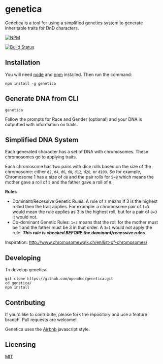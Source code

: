 # genetica
Genetica is a tool for using a simplified genetics system to generate inheritable traits for DnD characters.

[![NPM](https://nodei.co/npm/genetica.png?downloads=true&stars=true)](https://nodei.co/npm/genetica/)

[![Build Status](https://travis-ci.org/opendnd/genetica.svg?branch=master)](https://travis-ci.org/opendnd/genetica)

## Installation
You will need [node](https://nodejs.org/en/) and [npm](https://www.npmjs.com/) installed. Then run the command:

`npm install -g genetica`

## Generate DNA from CLI

```shell
genetica
```

Follow the prompts for Race and Gender (optional) and your DNA is outputted with information on traits.

## Simplified DNA System
Each generated character has a set of DNA with chromosomes. These chromosomes go to applying traits.

Each chromosome has two pairs with dice rolls based on the size of the chromosome: either `d2`, `d4`, `d6`, `d8`, `d12`, `d20`, or `d100`. So for example, Chromosome 1 has a size of `d8` and the pair rolls for `5=8` which means the mother gave a roll of `5` and the father gave a roll of `8`.

__Rules__
- Dominant/Recessive Genetic Rules: A rule of `3` means if 3 is the highest rolled then the trait applies. For example: a chromosome pair of `1=3` would mean the rule applies as 3 is the highest roll, but for a pair of `8=3` it would not.
- Co-dominant Genetic Rules: `1=3` means that the roll for the mother must be 1 and the father must be 3 in that order. A `3=1` would not apply the rule. ___This rule is checked BEFORE the dominant/recessive rules___.

Inspiration: http://www.chromosomewalk.ch/en/list-of-chromosomes/

## Developing

To develop genetica,

```shell
git clone https://github.com/opendnd/genetica.git
cd genetica/
npm install
```

## Contributing

If you'd like to contribute, please fork the repository and use a feature
branch. Pull requests are welcome!

Genetica uses the [Airbnb](https://github.com/airbnb/javascript) javascript style.

## Licensing

[MIT](https://github.com/opendnd/genetica/blob/master/LICENSE)